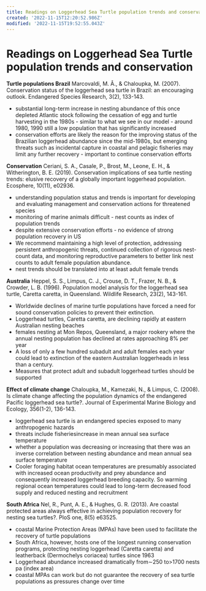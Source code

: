 ```yaml
---
title: Readings on Loggerhead Sea Turtle population trends and conservation
created: '2022-11-15T12:20:52.986Z'
modified: '2022-11-15T19:52:55.043Z'
---
```


# Readings on Loggerhead Sea Turtle population trends and conservation

**Turtle populations Brazil**
Marcovaldi, M. Â., & Chaloupka, M. (2007). Conservation status of the loggerhead sea turtle in Brazil: an encouraging outlook. Endangered Species Research, 3(2), 133-143.
- substantial long-term increase in nesting abundance of this once depleted Atlantic stock following the cessation of egg and turtle harvesting in the 1980s - similar to what we see in our model - around 1980, 1990 still a low population that has significantly increased
- conservation efforts are likely the reason for the improving status of the Brazilian loggerhead abundance since the mid-1980s, but emerging threats such as incidental capture in coastal and pelagic fisheries may limit any further recovery - important to continue conservation efforts

**Conservation**
Ceriani, S. A., Casale, P., Brost, M., Leone, E. H., & Witherington, B. E. (2019). Conservation implications of sea turtle nesting trends: elusive recovery of a globally important loggerhead population. Ecosphere, 10(11), e02936.
- understanding population status and trends is important for developing and evaluating management and conservation actions for threatened species
- monitoring of marine animals difficult - nest counts as index of population trends
- despite extensive conservation efforts  - no evidence of strong population recovery in US
- We recommend maintaining a high level of protection, addressing persistent anthropogenic threats, continued collection of rigorous nest-count data, and monitoring reproductive parameters to better link nest counts to adult female population abundance.
- nest trends should be translated into at least adult female trends

**Australia**
Heppel, S. S., Limpus, C. J., Crouse, D. T., Frazer, N. B., & Crowder, L. B. (1996). Population model analysis for the loggerhead sea turtle, Caretta caretta, in Queensland. Wildlife Research, 23(2), 143-161.
- Worldwide declines of marine turtle populations have forced a need for sound conservation policies to prevent their extinction. 
- Loggerhead turtles, Caretta caretta, are declining rapidly at eastern Australian nesting beaches
- females nesting at Mon Repos, Queensland, a major rookery where the annual nesting population has declined at rates approaching 8% per year
- A loss of only a few hundred subadult and adult females each year could lead to extinction of the eastern Australian loggerheads in less than a century.
- Measures that protect adult and subadult loggerhead turtles should be supported

**Effect of climate change**
Chaloupka, M., Kamezaki, N., & Limpus, C. (2008). Is climate change affecting the population dynamics of the endangered Pacific loggerhead sea turtle?. Journal of Experimental Marine Biology and Ecology, 356(1-2), 136-143.
- loggerhead sea turtle is an endangered species exposed to many anthropogenic hazards
- threats include fisheriesincrease in mean annual sea surface temperature
- whether a population was decreasing or increasing that there was an inverse correlation between nesting abundance and mean annual sea surface temperature 
- Cooler foraging habitat ocean temperatures are presumably associated with increased ocean productivity and prey abundance and consequently increased loggerhead breeding capacity. So warming regional ocean temperatures could lead to long-term decreased food supply and reduced nesting and recruitment 

**South Africa**
Nel, R., Punt, A. E., & Hughes, G. R. (2013). Are coastal protected areas always effective in achieving population recovery for nesting sea turtles?. PloS one, 8(5) e63525.
- coastal Marine Protection Areas (MPAs) have been used to facilitate the recovery of turtle populations
- South Africa, however, hosts one of the longest running conservation programs, protecting nesting loggerhead (Caretta caretta) and leatherback (Dermochelys coriacea) turtles since 1963
- Loggerhead abundance increased dramatically from∼250 to>1700 nests pa (index area)
- coastal MPAs can work but do not guarantee the recovery of sea turtle populations as pressures change over time


